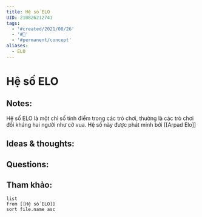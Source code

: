 ```yaml
---
title: Hệ số ELO
UID: 210826212741
tags:
  - '#created/2021/08/26'
  - '#🥜'
  - '#permanent/concept'
aliases:
  - ELO
---
```

# Hệ số ELO

## Notes:
Hệ số ELO là một chỉ số tính điểm trong các trò chơi, thường là các trò chơi đối kháng hai người như cờ vua. Hệ số này được phát minh bởi [[Arpad Elo]]

## Ideas & thoughts:

## Questions:


## Tham khảo:
```dataview
list
from [[Hệ số ELO]]
sort file.name asc
```